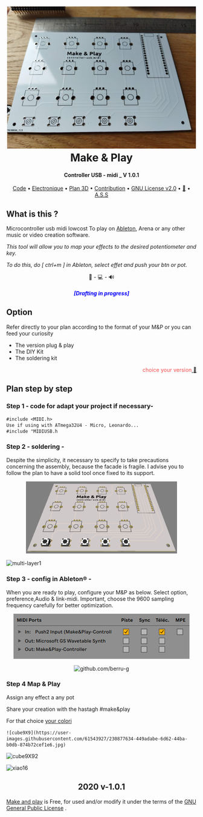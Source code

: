 <!--made with love by berru-g
visit my web site in progress
https://berru-g.github.io/Make-Play/
-->
<html>

<head>
  <meta charset="utf-8">
  <meta name="viewport" content="width=device-width, initial-scale=1.0">
  <title>make and play PLAN</title>
  <link rel="stylesheet" href="https://stackedit.io/style.css" />
</head>

<body class="stackedit">
  <div class="stackedit__html"><h1 align="center">
  <a href="https://berru-g.github.io/Make-Play/"><img src="https://github.com/berru-g/MAKE_PLAY-1/blob/master/img/pcb-face.jpg?raw=true" width="500px" title="     Revenir au site"></a>
  <br>Make &amp; Play <br>
</h1>
<h4 align="center">Controller USB - midi _ V 1.0.1</h4>
<p align="center">
  <a href="https://github.com/berru-g/Microcontroller-USB-midi/blob/main/Projet-dod-berru/C%2B%2B/encore_un_teste_midi_PAD/encore_un_teste_midi_PAD.ino">Code</a> •
  <a href="https://github.com/berru-g/Microcontroller-USB-midi/tree/main/Projet-dod-berru/bootloader">Electronique</a> •
  <a href="https://github.com/berru-g/Microcontroller-USB-midi/tree/main/Projet-dod-berru/3D">Plan 3D</a> •
  <a href="https://github.com/berru-g/Microcontroller-USB-midi/pulls">Contribution</a> •
  <a href="https://www.gnu.org/licenses/old-licenses/gpl-2.0.html">GNU License v2.0</a> •
  <a href="https://berru-g.github.io/Make-Play/">🛒</a> •
  <a href="mailto:lea-bruger@outllok.fr">A.S.S</a>
</p>
<h2 id="what-is-this-">What is this ?</h2>
<p>Microcontroller usb midi lowcost To play on <a href="https://ableton.com">Ableton</a>, Arena or any other music or video creation software.</p>
<p><em>This tool will allow you to map your effects to the desired potentiometer and key. </em></p>
<p><em>To do this, do [ ctrl+m ] in Ableton, select effet and push your btn or pot. </em></p>
  <p align="center">🎹 - &#128187; - &#128266;</p>
  <h5 align="center" id="draft" >[Drafting in progress]</h5>
  <style>#draft{color:#0800ff;} #buy{color: #f64f4f;}</style>

<h2 id="option">Option</h2>
<p>Refer directly to your plan according to the format of your M&amp;P or you can feed your curiosity</p>
<ul>
<li>The version plug &amp; play</li>
<li>The DIY Kit</li>
<li>The soldering kit</li>
<p align="right" id="buy">choice your version<a href="https://berru-g.github.io/Make-Play/"> 🛒</a></p>
</ul>
<h2>Plan step by step</h2> 
<h3 id="step-1---code--">Step 1 - code for adapt your project if necessary-</h3>
<pre><code>#include &lt;MIDI.h&gt; 
Use if using with ATmega32U4 - Micro, Leonardo... 
#include "MIDIUSB.h
</code></pre>


<h3 id="step-2">Step 2 - soldering -</h3>
    
<p>Despite the simplicity, it necessary to specify to take precautions concerning the assembly, because the facade is fragile. I advise you to follow the plan to have a solid tool once fixed to its support.</p>
    
<p align="center"><img src="https://github.com/berru-g/Microcontroller-USB-midi/blob/main/SHIELDFACE.png?raw=true" width="400px" alt="github.com/berru-g"></p>
<img width="644" alt="multi-layer1" src="https://user-images.githubusercontent.com/61543927/230877531-184f9646-a850-4e15-8ea6-a71579c1232b.png">

    
<h3 id="step-3">Step 3 - config in Ableton® -</h3>
    
<p>When you are ready to play, configure your M&P as below. Select option, preference,Audio & link-midi. Important, choose the 9600 sampling frequency carefully for better optimization.</p>
    
<p align="center"><img src="https://github.com/berru-g/MAKE_PLAY-1/blob/master/img/CONFIG-Ableton%20(2).png?raw=true"  alt="github.com/berru-g"></p>
<p align="center"><img src="https://github.com/berru-g/Make-play-PLAN/blob/main/src/bault.png?raw=true"  alt="github.com/berru-g"></p>
    
    
<h3 id="step 4">Step 4 Map & Play</h3>
    <p>Assign any effect a any pot</p>
    
<p>Share your creation with the hastagh #make&play</p>
<p>For that choice <a href="https://berru-g.github.io/Make-Play/">your colori</a></p>


    ![cube9X9](https://user-images.githubusercontent.com/61543927/230877634-449adabe-6d62-44ba-b0db-874b72cef1e6.jpg)
    
![cube9X92](https://user-images.githubusercontent.com/61543927/230877667-dc64b39c-7cfd-437f-bf58-4c989d6d14ae.jpg)

![xiao16](https://user-images.githubusercontent.com/61543927/230877689-df614081-7216-4994-91ec-14582bbfe0c3.jpg)

    
<h2 align="center"> 2020 v-1.0.1</h2>
<p><a href="https://berru-g.github.io/Make-Play/">Make and play</a>  is Free, for used and/or modify it under the terms of the <a href="https://www.gnu.org/licenses/gpl.html">GNU General Public License</a> .</p>
</div>
</body>

</html>
